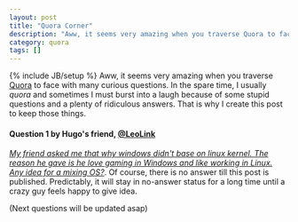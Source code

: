 ```yaml
---
layout: post
title: "Quora Corner"
description: "Aww, it seems very amazing when you traverse Quora to face with many curious questions. In the spare time, I usually *quora* and sometimes I must burst into a laugh because of some stupid questions and a plenty of ridiculous answers. That is why I create this post to keep those things."
category: quora
tags: []
---
```

{% include JB/setup %}
Aww, it seems very amazing when you traverse [Quora](http://quora.com) to face with many curious questions. In the spare time, I usually *quora* and sometimes I must burst into a laugh because of some stupid questions and a plenty of ridiculous answers. That is why I create this post to keep those things.

#### Question 1 by Hugo's friend, [@LeoLink](http://mrleolink.github.io/) 
[*My friend asked me that why windows didn't base on linux kernel. The reason he gave is he love gaming in Windows and like working in Linux. Any idea for a mixing OS?*](http://www.quora.com/Operating-Systems/My-friend-asked-me-that-why-windows-didnt-base-on-linux-kernel-The-reason-he-gave-is-he-love-gaming-in-Windows-and-like-working-in-Linux-Any-idea-for-a-mixing-OS). Of course, there is no answer till this post is published. Predictably, it will stay in no-answer status for a long time until a crazy guy feels happy to give idea.

(Next questions will be updated asap)